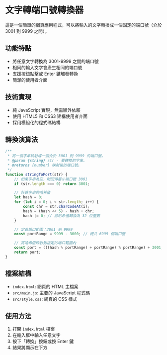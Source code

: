 # 文字轉端口號轉換器

這是一個簡單的網頁應用程式，可以將輸入的文字轉換成一個固定的端口號（介於 3001 到 9999 之間）。

## 功能特點

- 將任意文字轉換為 3001-9999 之間的端口號
- 相同的輸入文字會產生相同的端口號
- 支援按鈕點擊或 Enter 鍵觸發轉換
- 簡潔的使用者介面

## 技術實現

- 純 JavaScript 實現，無需額外依賴
- 使用 HTML5 和 CSS3 建構使用者介面
- 採用模組化的程式碼結構


## 轉換演算法

```javascript
/**
 * 將一個字串映射成一個介於 3001 到 9999 的端口號。
 * @param {string} str - 要轉換的字串。
 * @returns {number} 映射後的端口號。
 */
function stringToPort(str) {
	// 如果字串為空，則回傳最小端口號 3001
	if (str.length === 0) return 3001;

	// 計算字串的哈希值
	let hash = 0;
	for (let i = 0; i < str.length; i++) {
		const chr = str.charCodeAt(i);
		hash = (hash << 5) - hash + chr;
		hash |= 0; // 將哈希值轉換為 32 位整數
	}

	// 定義端口範圍：3001 到 9999
	const portRange = 9999 - 3000; // 總共 6999 個端口號

	// 將哈希值映射到指定的端口範圍內
	const port = (((hash % portRange) + portRange) % portRange) + 3001;
	return port;
}
```

## 檔案結構

- `index.html`: 網頁的 HTML 主檔案
- `src/main.js`: 主要的 JavaScript 程式碼
- `src/style.css`: 網頁的 CSS 樣式

## 使用方法

1. 打開 `index.html` 檔案
2. 在輸入框中輸入任意文字
3. 按下「轉換」按鈕或按 Enter 鍵
4. 結果將顯示在下方


